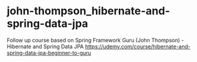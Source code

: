 # john-thompson_hibernate-and-spring-data-jpa
Follow up course based on Spring Framework Guru (John Thompson) - Hibernate and Spring Data JPA
https://udemy.com/course/hibernate-and-spring-data-jpa-beginner-to-guru
